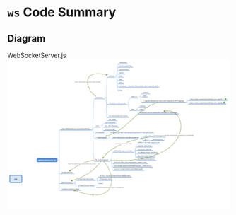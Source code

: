# `ws` Code Summary
## Diagram
WebSocketServer.js
![ws-WebSocketServer](../assets/ws-WebSocketServer.png)